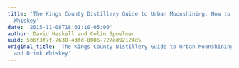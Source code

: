 ```yaml
---
title: 'The Kings County Distillery Guide to Urban Moonshining: How to Make and Drink
  Whiskey'
date: '2015-11-08T18:01:10-05:00'
author: David Haskell and Colin Spoelman
uuid: 5b6f3f7f-7630-43fd-8086-727ad92124d5
original_title: 'The Kings County Distillery Guide to Urban Moonshining: How to Make
  and Drink Whiskey'
---
```


